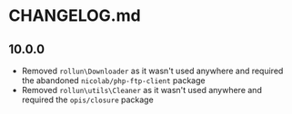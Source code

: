 # CHANGELOG.md

## 10.0.0

- Removed `rollun\Downloader` as it wasn't used anywhere and required the abandoned `nicolab/php-ftp-client` package
- Removed `rollun\utils\Cleaner` as it wasn't used anywhere and required the `opis/closure` package